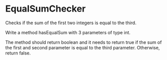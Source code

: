 # EqualSumChecker
Checks if the sum of the first two integers is equal to the third.

Write a method hasEqualSum with 3 parameters of type int.

The method should return boolean and it needs to return true if the sum of the first and second parameter is equal to the third parameter. Otherwise, return false.
